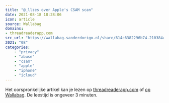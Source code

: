 ```yaml
---
title: "@_llzes over Apple's CSAM scan"
date: 2021-08-18 18:28:06
icon: article
source: Wallabag
domains:
- threadreaderapp.com
src_url: "https://wallabag.sanderdorigo.nl/share/614c6382296b74.21038440"
2021: "08"
categories:
    - "privacy"
    - "abuse"
    - "csam"
    - "apple"
    - "iphone"
    - "icloud"
---
```

Het oorspronkelijke artikel kan je lezen op [threadreaderapp.com](https://threadreaderapp.com/thread/1423876440794091520.html) of [op Wallabag](https://wallabag.sanderdorigo.nl/share/614c6382296b74.21038440). De leestijd is ongeveer 3 minuten.